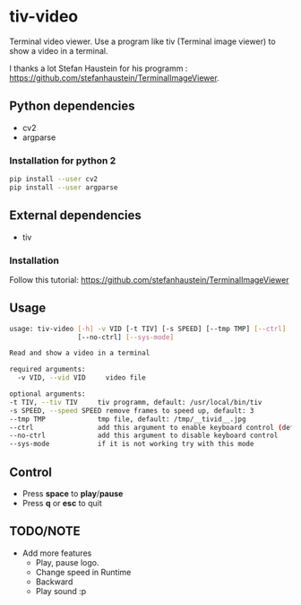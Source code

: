 # tiv-video
Terminal video viewer. Use a program like tiv (Terminal image viewer) to show a video in a terminal.

I thanks a lot Stefan Haustein for his programm : https://github.com/stefanhaustein/TerminalImageViewer.

## Python dependencies
- cv2
- argparse


### Installation for python 2
```bash
pip install --user cv2
pip install --user argparse
```

## External dependencies

- tiv

### Installation

Follow this tutorial: https://github.com/stefanhaustein/TerminalImageViewer


## Usage 

```bash
usage: tiv-video [-h] -v VID [-t TIV] [-s SPEED] [--tmp TMP] [--ctrl]
                 [--no-ctrl] [--sys-mode]

Read and show a video in a terminal

required arguments:
  -v VID, --vid VID     video file

optional arguments:
-t TIV, --tiv TIV     tiv programm, default: /usr/local/bin/tiv
-s SPEED, --speed SPEED remove frames to speed up, default: 3
--tmp TMP             tmp file, default: /tmp/__tivid__.jpg
--ctrl                add this argument to enable keyboard control (default)
--no-ctrl             add this argument to disable keyboard control
--sys-mode            if it is not working try with this mode
```

## Control

- Press **space** to **play**/**pause**
- Press **q** or **esc** to quit

## TODO/NOTE

- Add more features
  - Play, pause logo. 
  - Change speed in Runtime
  - Backward
  - Play sound :p
